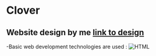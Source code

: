 # Clover
## Website design by me [link to design](https://www.figma.com/file/ciT9Cj80qF4I9MdbHQJVha/Clover?node-id=0%3A1&t=ivk1S0lCFlVJdwDX-0)
-Basic web development technologies are used :
![HTML](https://img.shields.io/badge/-<HTML>-<COLOR>-0000ff)
